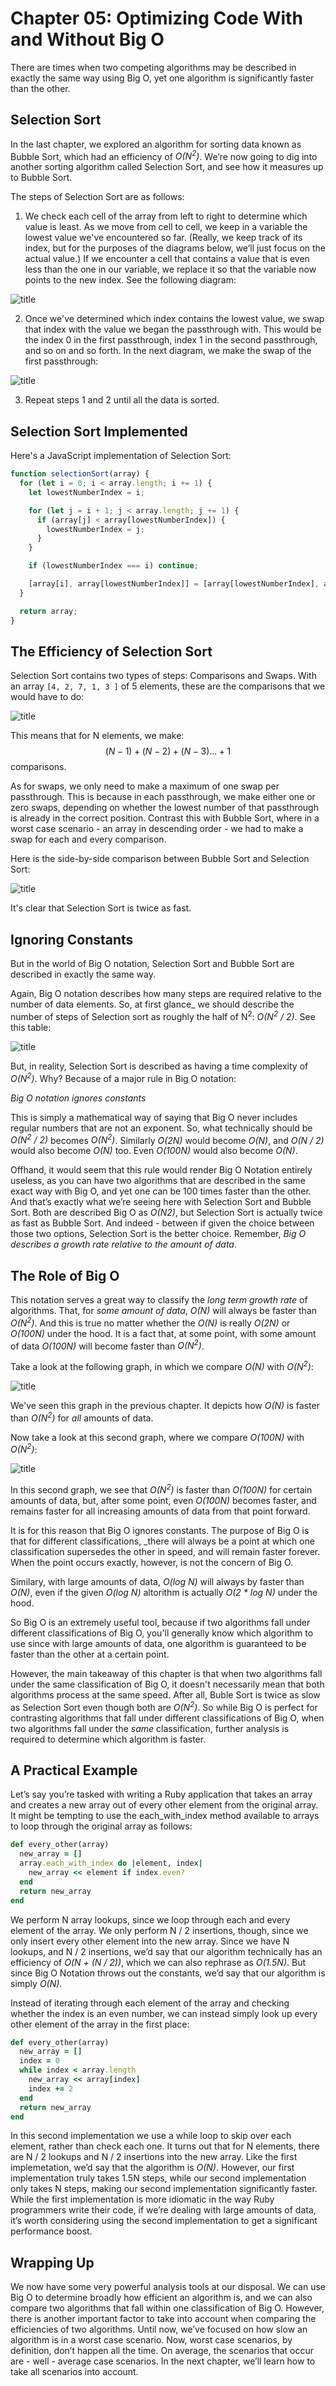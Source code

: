 # Chapter 05: Optimizing Code With and Without Big O

There are times when two competing algorithms may be described in exactly the same way using Big O, yet one algorithm is significantly faster than the other.

## Selection Sort

In the last chapter, we explored an algorithm for sorting data known as Bubble Sort, which had an efficiency of _O(N<sup>2</sup>)_. We’re now going to dig into another sorting algorithm called Selection Sort, and see how it measures up to Bubble Sort.

The steps of Selection Sort are as follows:

1. We check each cell of the array from left to right to determine which value is least. As we move from cell to cell, we keep in a variable the lowest value we've encountered so far. (Really, we keep track of its index, but for the purposes of the diagrams below, we’ll just focus on the actual value.) If we encounter a cell that contains a value that is even less than the one in our variable, we replace it so that the variable now points to the new index. See the following diagram:

![title](images/10.png)

2. Once we've determined which index contains the lowest value, we swap that index with the value we began the passthrough with. This would be the index 0 in the first passthrough, index 1 in the second passthrough, and so on and so forth. In the next diagram, we make the swap of the first passthrough:

![title](images/11.png)

3. Repeat steps 1 and 2 until all the data is sorted.

## Selection Sort Implemented

Here's a JavaScript implementation of Selection Sort:

```js
function selectionSort(array) {
  for (let i = 0; i < array.length; i += 1) {
    let lowestNumberIndex = i;

    for (let j = i + 1; j < array.length; j += 1) {
      if (array[j] < array[lowestNumberIndex]) {
        lowestNumberIndex = j;
      }
    }

    if (lowestNumberIndex === i) continue;

    [array[i], array[lowestNumberIndex]] = [array[lowestNumberIndex], array[i]]
  }

  return array;
}
```

## The Efficiency of Selection Sort

Selection Sort contains two types of steps: Comparisons and Swaps. With an array `[4, 2, 7, 1, 3 ]` of 5 elements, these are the comparisons that we would have to do:

![title](images/12.png)

This means that for N elements, we make:
$$ (N - 1) + (N - 2) + (N - 3) ... + 1 $$
comparisons.

As for swaps, we only need to make a maximum of one swap per passthrough. This is because in each passthrough, we make either one or zero swaps, depending on whether the lowest number of that passthrough is already in the correct position. Contrast this with Bubble Sort, where in a worst case scenario - an array in descending order - we had to make a swap for each and every comparison.

Here is the side-by-side comparison between Bubble Sort and Selection Sort:

![title](images/13.png)

It's clear that Selection Sort is twice as fast.

## Ignoring Constants

But in the world of Big O notation, Selection Sort and Bubble Sort are described in exactly the same way.

Again, Big O notation describes how many steps are required relative to the number of data elements. So, at first glance_ we should describe the number of steps of Selection sort as roughly the half of N<sup>2</sup>: _O(N<sup>2</sup> / 2)_. See this table:

![title](images/14.png)

But, in reality, Selection Sort is described as having a time complexity of  _O(N<sup>2</sup>)_. Why? Because of a major rule in Big O notation: 

_Big O notation ignores constants_

This is simply a mathematical way of saying that Big O never includes regular numbers that are not an exponent. So, what technically should be  _O(N<sup>2</sup> / 2)_ becomes  _O(N<sup>2</sup>)_. Similarly _O(2N)_ would become _O(N)_, and  _O(N / 2)_ would also become _O(N)_ too. Even  _O(100N)_ would also become _O(N)_. 

Offhand, it would seem that this rule would render Big O Notation entirely useless, as you can have two algorithms that are described in the same exact way with Big O, and yet one can be 100 times faster than the other. And that’s exactly what we’re seeing here with Selection Sort and Bubble Sort. Both are described Big O as _O(N2)_, but Selection Sort is actually twice as fast as Bubble Sort. And indeed - between if given the choice between those two options, Selection Sort is the better choice. Remember, _Big O describes a growth rate relative to the amount of data_.

## The Role of Big O

This notation serves a great way to classify the _long term growth rate_ of algorithms. That, for _some amount of data_, _O(N)_ will always be faster than _O(N<sup>2</sup>)_. And this is true no matter whether the  _O(N)_ is really  _O(2N)_ or  _O(100N)_ under the hood. It is a fact that, at some point, with some amount of data _O(100N)_ will become faster than _O(N<sup>2</sup>)_.

Take a look at the following graph, in which we compare  _O(N)_ with _O(N<sup>2</sup>)_:

![title](images/15.png)

We've seen this graph in the previous chapter. It depicts how _O(N)_ is faster than _O(N<sup>2</sup>)_ for _all_ amounts of data.

Now take a look at this second graph, where we compare _O(100N)_ with _O(N<sup>2</sup>)_:

![title](images/16.png)

In this second graph, we see that _O(N<sup>2</sup>)_ is faster than _O(100N)_ for certain amounts of data, but, after some point, even _O(100N)_ becomes faster, and remains faster for all increasing amounts of data from that point forward.

It is for this reason that Big O ignores constants. The purpose of Big O is that for different classifications, _there will always be a point at which one classification supersedes the other in speed, and will remain faster forever. When the point occurs exactly, however, is not the concern of Big O. 

Similary, with large amounts of data, _O(log N)_ will always by faster than _O(N)_, even if the given _O(log N)_ altorithm is actually _O(2 * log N)_ under the hood.

So Big O is an extremely useful tool, because if two algorithms fall under different classifications of Big O, you'll generally know which algorithm to use since with large amounts of data, one algorithm is guaranteed to be faster than the other at a certain point.

However, the main takeaway of this chapter is that when two algorithms fall under the same classification of Big O, it doesn't necessarily mean that both algorithms process at the same speed. After all, Buble Sort is twice as slow as Selection Sort even though both are _O(N<sup>2</sup>)_. So while Big O is perfect for contrasting algorithms that fall under different classifications of Big O, when two algorithms fall under the _same_ classification, further analysis is required to determine which algorithm is faster.

## A Practical Example

Let’s say you’re tasked with writing a Ruby application that takes an array and creates a new array out of every other element from the original array. It might be tempting to use the each_with_index method available to arrays to loop through the original array as follows:

```ruby
def every_other(array)
  new_array = []
  array.each_with_index do |element, index|
    new_array << element if index.even?
  end
  return new_array
end
```
We perform N array lookups, since we loop through each and every element of the array. We only perform N / 2 insertions, though, since we only insert every other element into the new array. Since we have N lookups, and N / 2 insertions, we’d say that our algorithm technically has an efficiency of _O(N + (N / 2))_, which we can also rephrase as _O(1.5N)_. But since Big O Notation
throws out the constants, we’d say that our algorithm is simply _O(N)_.

Instead of iterating through each element of the array and checking whether the index is an even number, we can instead simply look up every other element of the array in the first place:

```ruby
def every_other(array)
  new_array = []
  index = 0
  while index < array.length
    new_array << array[index]
    index += 2
  end
  return new_array
end
```
In this second implementation we use a while loop to skip over each element, rather than check each one. It turns out that for N elements, there are N / 2 lookups and N / 2 insertions into the new array. Like the first implemetation, we’d say that the algorithm is _O(N)_. However, our first implementation truly takes 1.5N steps, while our second implementation only takes N steps, making our second implementation significantly faster. While the first implementation is more idiomatic in the way Ruby programmers write their code, if we’re dealing with large amounts of data, it’s worth considering using the second implementation to get a significant  performance boost.

## Wrapping Up

We now have some very powerful analysis tools at our disposal. We can use Big O to determine broadly how efficient an algorithm is, and we can also compare two algorithms that fall within one classification of Big O. However, there is another important factor to take into account when comparing the efficiencies of two algorithms. Until now, we’ve focused on how slow an algorithm is in a worst case scenario. Now, worst case scenarios, by definition, don’t happen all the time. On average, the scenarios that occur are -
well - average case scenarios. In the next chapter, we’ll learn how to take all scenarios into account.